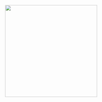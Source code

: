 <div class="jpg">
    <img src="https://media.discordapp.net/attachments/724940553535488041/1142952161165201518/IMG_20230821_035053_862_1.png" width="300">
</div>
